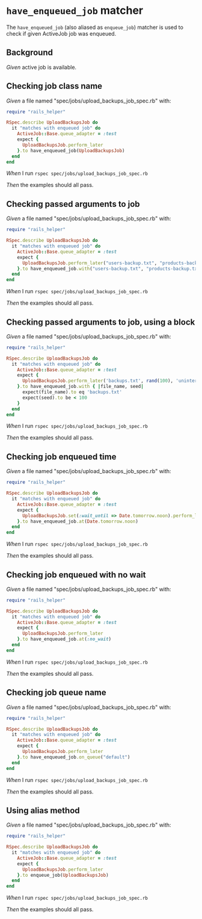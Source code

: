 # `have_enqueued_job` matcher

The `have_enqueued_job` (also aliased as `enqueue_job`) matcher is used to check if given ActiveJob job was enqueued.

## Background

_Given_ active job is available.

## Checking job class name

_Given_ a file named "spec/jobs/upload_backups_job_spec.rb" with:

```ruby
require "rails_helper"

RSpec.describe UploadBackupsJob do
  it "matches with enqueued job" do
    ActiveJob::Base.queue_adapter = :test
    expect {
      UploadBackupsJob.perform_later
    }.to have_enqueued_job(UploadBackupsJob)
  end
end
```

_When_ I run `rspec spec/jobs/upload_backups_job_spec.rb`

_Then_ the examples should all pass.

## Checking passed arguments to job

_Given_ a file named "spec/jobs/upload_backups_job_spec.rb" with:

```ruby
require "rails_helper"

RSpec.describe UploadBackupsJob do
  it "matches with enqueued job" do
    ActiveJob::Base.queue_adapter = :test
    expect {
      UploadBackupsJob.perform_later("users-backup.txt", "products-backup.txt")
    }.to have_enqueued_job.with("users-backup.txt", "products-backup.txt")
  end
end
```

_When_ I run `rspec spec/jobs/upload_backups_job_spec.rb`

_Then_ the examples should all pass.

## Checking passed arguments to job, using a block

_Given_ a file named "spec/jobs/upload_backups_job_spec.rb" with:

```ruby
require "rails_helper"

RSpec.describe UploadBackupsJob do
  it "matches with enqueued job" do
    ActiveJob::Base.queue_adapter = :test
    expect {
      UploadBackupsJob.perform_later('backups.txt', rand(100), 'uninteresting third argument')
    }.to have_enqueued_job.with { |file_name, seed|
      expect(file_name).to eq 'backups.txt'
      expect(seed).to be < 100
    }
  end
end
```

_When_ I run `rspec spec/jobs/upload_backups_job_spec.rb`

_Then_ the examples should all pass.

## Checking job enqueued time

_Given_ a file named "spec/jobs/upload_backups_job_spec.rb" with:

```ruby
require "rails_helper"

RSpec.describe UploadBackupsJob do
  it "matches with enqueued job" do
    ActiveJob::Base.queue_adapter = :test
    expect {
      UploadBackupsJob.set(:wait_until => Date.tomorrow.noon).perform_later
    }.to have_enqueued_job.at(Date.tomorrow.noon)
  end
end
```

_When_ I run `rspec spec/jobs/upload_backups_job_spec.rb`

_Then_ the examples should all pass.

## Checking job enqueued with no wait

_Given_ a file named "spec/jobs/upload_backups_job_spec.rb" with:

```ruby
require "rails_helper"

RSpec.describe UploadBackupsJob do
  it "matches with enqueued job" do
    ActiveJob::Base.queue_adapter = :test
    expect {
      UploadBackupsJob.perform_later
    }.to have_enqueued_job.at(:no_wait)
  end
end
```

_When_ I run `rspec spec/jobs/upload_backups_job_spec.rb`

_Then_ the examples should all pass.

## Checking job queue name

_Given_ a file named "spec/jobs/upload_backups_job_spec.rb" with:

```ruby
require "rails_helper"

RSpec.describe UploadBackupsJob do
  it "matches with enqueued job" do
    ActiveJob::Base.queue_adapter = :test
    expect {
      UploadBackupsJob.perform_later
    }.to have_enqueued_job.on_queue("default")
  end
end
```

_When_ I run `rspec spec/jobs/upload_backups_job_spec.rb`

_Then_ the examples should all pass.

## Using alias method

_Given_ a file named "spec/jobs/upload_backups_job_spec.rb" with:

```ruby
require "rails_helper"

RSpec.describe UploadBackupsJob do
  it "matches with enqueued job" do
    ActiveJob::Base.queue_adapter = :test
    expect {
      UploadBackupsJob.perform_later
    }.to enqueue_job(UploadBackupsJob)
  end
end
```

_When_ I run `rspec spec/jobs/upload_backups_job_spec.rb`

_Then_ the examples should all pass.
